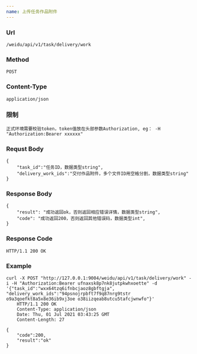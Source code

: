 ```yaml
---
name: 上传任务作品附件
---
```

    
### Url
    /weidu/api/v1/task/delivery/work

### Method
    POST

### Content-Type
    application/json      

### 限制
    正式环境需要校验token，token值放在头部参数Authorization, eg： -H "Authorization:Bearer xxxxxx"

### Requst Body

    {
        "task_id":"任务ID，数据类型string", 
        "delivery_work_ids":"交付作品附件，多个文件ID用空格分割，数据类型string"
    }


### Response Body
    {
        "result": "成功返回ok，否则返回相应错误详情，数据类型string",
        "code": "成功返回200，否则返回其他错误码，数据类型int",
    }

### Response Code
    HTTP/1.1 200 OK

### Example

    curl -X POST "http://127.0.0.1:9004/weidu/api/v1/task/delivery/work" -i -H "Authorization:Bearer ufnaxsk8p7nk8jutpkwhxoette" -d '{"task_id":"wxx64tzq6ifnbcjaoz8gbftgja", "delivery_work_ids":"94psnojrpbft7f9q87nrg9tstr o9a3qoefkt8a5x8e36ib9xj3oe o38iizqeab8utcu5tafcjwnwfo"}'
        HTTP/1.1 200 OK
        Content-Type: application/json
        Date: Thu, 01 Jul 2021 03:43:25 GMT
        Content-Length: 27

    {
        "code":200,
        "result":"ok"
    }